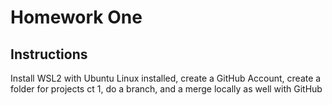 # Homework One
## Instructions
Install WSL2 with Ubuntu Linux installed, create a GitHub Account, create a folder for projects
ct 1, do a branch, and a merge locally as well with GitHub
